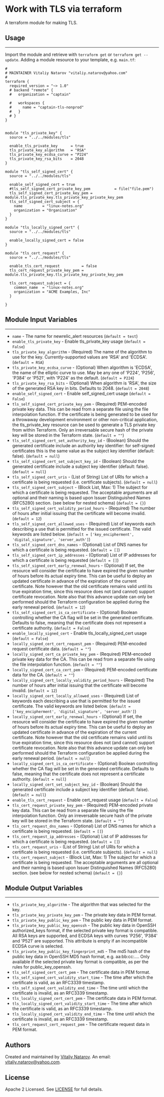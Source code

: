 # Work with TLS via terraform

A terraform module for making TLS.


## Usage
----------------------
Import the module and retrieve with ```terraform get``` or ```terraform get --update```. Adding a module resource to your template, e.g. `main.tf`:

```
#
# MAINTAINER Vitaliy Natarov "vitaliy.natarov@yahoo.com"
#
terraform {
  required_version = "~> 1.0"
  # backend "remote" {
  #   organization = "captain"

  #   workspaces {
  #     name = "captain-tls-nonprod"
  #   }
  # }
}


module "tls_private_key" {
  source = "../../modules/tls"

  enable_tls_private_key      = true
  tls_private_key_algorithm   = "RSA"
  tls_private_key_ecdsa_curve = "P224"
  tls_private_key_rsa_bits    = 2048
}

module "tls_self_signed_cert" {
  source = "../../modules/tls"

  enable_self_signed_cert = true
  #tls_self_signed_cert_private_key_pem           = file("file.pem")
  tls_self_signed_cert_private_key_pem = module.tls_private_key.tls_private_key_private_key_pem
  tls_self_signed_cert_subject = {
    name         = "linux-notes.org"
    organization = "Organisation"
  }
}

module "tls_locally_signed_cert" {
  source = "../../modules/tls"

  enable_locally_signed_cert = false
}

module "tls_cert_request" {
  source = "../../modules/tls"

  enable_tls_cert_request          = false
  tls_cert_request_private_key_pem = module.tls_private_key.tls_private_key_private_key_pem

  tls_cert_request_subject = {
    common_name  = "linux-notes.org"
    organization = "ACME Examples, Inc"
  }

}
```

## Module Input Variables
----------------------
- `name` - The name for newrelic_alert resources (`default = test`)
- `enable_tls_private_key` - Enable tls_private_key usage (`default = False`)
- `tls_private_key_algorithm` - (Required) The name of the algorithm to use for the key. Currently-supported values are 'RSA' and 'ECDSA'. (`default = RSA`)
- `tls_private_key_ecdsa_curve` - (Optional) When algorithm is 'ECDSA', the name of the elliptic curve to use. May be any one of 'P224', 'P256', 'P384' or 'P521', with 'P224' as the default. (`default = P224`)
- `tls_private_key_rsa_bits` - (Optional) When algorithm is 'RSA', the size of the generated RSA key in bits. Defaults to 2048. (`default = 2048`)
- `enable_self_signed_cert` - Enable self_signed_cert usage (`default = False`)
- `tls_self_signed_cert_private_key_pem` - (Required) PEM-encoded private key data. This can be read from a separate file using the file interpolation function. If the certificate is being generated to be used for a throwaway development environment or other non-critical application, the tls_private_key resource can be used to generate a TLS private key from within Terraform. Only an irreversable secure hash of the private key will be stored in the Terraform state. (`default = ""`)
- `tls_self_signed_cert_set_authority_key_id` - (Boolean) Should the generated certificate include an authority key identifier: for self-signed certificates this is the same value as the subject key identifier (default: false). (`default = null`)
- `tls_self_signed_cert_set_subject_key_id` - (Boolean) Should the generated certificate include a subject key identifier (default: false). (`default = null`)
- `tls_self_signed_cert_uris` - (List of String) List of URIs for which a certificate is being requested (i.e. certificate subjects). (`default = null`)
- `tls_self_signed_cert_subject` - (Block List, Max: 1) The subject for which a certificate is being requested. The acceptable arguments are all optional and their naming is based upon Issuer Distinguished Names (RFC5280) section. (see below for nested schema) (`default = {}`)
- `tls_self_signed_cert_validity_period_hours` - (Required) The number of hours after initial issuing that the certificate will become invalid. (`default = 12`)
- `tls_self_signed_cert_allowed_uses` - (Required) List of keywords each describing a use that is permitted for the issued certificate. The valid keywords are listed below. (`default = ['key_encipherment', 'digital_signature', 'server_auth']`)
- `tls_self_signed_cert_dns_names` - (Optional) List of DNS names for which a certificate is being requested. (`default = []`)
- `tls_self_signed_cert_ip_addresses` - (Optional) List of IP addresses for which a certificate is being requested (`default = []`)
- `tls_self_signed_cert_early_renewal_hours` - (Optional) If set, the resource will consider the certificate to have expired the given number of hours before its actual expiry time. This can be useful to deploy an updated certificate in advance of the expiration of the current certificate. Note however that the old certificate remains valid until its true expiration time, since this resource does not (and cannot) support certificate revocation. Note also that this advance update can only be performed should the Terraform configuration be applied during the early renewal period. (`default = 12`)
- `tls_self_signed_cert_is_ca_certificate` - (Optional) Boolean controlling whether the CA flag will be set in the generated certificate. Defaults to false, meaning that the certificate does not represent a certificate authority. (`default = False`)
- `enable_locally_signed_cert` - Enable tls_locally_signed_cert usage (`default = False`)
- `locally_signed_cert_cert_request_pem` - (Required) PEM-encoded request certificate data. (`default = ""`)
- `locally_signed_cert_ca_private_key_pem` - (Required) PEM-encoded private key data for the CA. This can be read from a separate file using the file interpolation function. (`default = ""`)
- `locally_signed_cert_ca_cert_pem` - (Required) PEM-encoded certificate data for the CA. (`default = ""`)
- `locally_signed_cert_locally_validity_period_hours` - (Required) The number of hours after initial issuing that the certificate will become invalid. (`default = 12`)
- `locally_signed_cert_locally_allowed_uses` - (Required) List of keywords each describing a use that is permitted for the issued certificate. The valid keywords are listed below. (`default = ['key_encipherment', 'digital_signature', 'server_auth']`)
- `locally_signed_cert_early_renewal_hours` - (Optional) If set, the resource will consider the certificate to have expired the given number of hours before its actual expiry time. This can be useful to deploy an updated certificate in advance of the expiration of the current certificate. Note however that the old certificate remains valid until its true expiration time, since this resource does not (and cannot) support certificate revocation. Note also that this advance update can only be performed should the Terraform configuration be applied during the early renewal period. (`default = null`)
- `locally_signed_cert_is_ca_certificate` - (Optional) Boolean controlling whether the CA flag will be set in the generated certificate. Defaults to false, meaning that the certificate does not represent a certificate authority. (`default = null`)
- `locally_signed_cert_set_subject_key_id` - (Boolean) Should the generated certificate include a subject key identifier (default: false). (`default = null`)
- `enable_tls_cert_request` - Enable cert_request usage (`default = False`)
- `tls_cert_request_private_key_pem` - (Required) PEM-encoded private key data. This can be read from a separate file using the file interpolation function. Only an irreversable secure hash of the private key will be stored in the Terraform state. (`default = ""`)
- `tls_cert_request_dns_names` - (Optional) List of DNS names for which a certificate is being requested. (`default = []`)
- `tls_cert_request_ip_addresses` - (Optional) List of IP addresses for which a certificate is being requested. (`default = []`)
- `tls_cert_request_uris` - (List of String) List of URIs for which a certificate is being requested (i.e. certificate subjects). (`default = null`)
- `tls_cert_request_subject` - (Block List, Max: 1) The subject for which a certificate is being requested. The acceptable arguments are all optional and their naming is based upon Issuer Distinguished Names (RFC5280) section. (see below for nested schema) (`default = {}`)

## Module Output Variables
----------------------
- `tls_private_key_algorithm` - The algorithm that was selected for the key.
- `tls_private_key_private_key_pem` - The private key data in PEM format.
- `tls_private_key_public_key_pem` - The public key data in PEM format.
- `tls_private_key_public_key_openssh` - The public key data in OpenSSH authorized_keys format, if the selected private key format is compatible. All RSA keys are supported, and ECDSA keys with curves 'P256', 'P384' and 'P521' are supported. This attribute is empty if an incompatible ECDSA curve is selected.
- `tls_private_key_public_key_fingerprint_md5` - The md5 hash of the public key data in OpenSSH MD5 hash format, e.g. aa:bb:cc:.... Only available if the selected private key format is compatible, as per the rules for public_key_openssh.
- `tls_self_signed_cert_cert_pem` - The certificate data in PEM format.
- `tls_self_signed_cert_validity_start_time` - The time after which the certificate is valid, as an RFC3339 timestamp.
- `tls_self_signed_cert_validity_end_time` - The time until which the certificate is invalid, as an RFC3339 timestamp.
- `tls_locally_signed_cert_cert_pem` - The certificate data in PEM format.
- `tls_locally_signed_cert_validity_start_time` - The time after which the certificate is valid, as an RFC3339 timestamp.
- `tls_locally_signed_cert_validity_end_time` - The time until which the certificate is invalid, as an RFC3339 timestamp.
- `tls_cert_request_cert_request_pem` - The certificate request data in PEM format.


## Authors

Created and maintained by [Vitaliy Natarov](https://github.com/SebastianUA). An email: [vitaliy.natarov@yahoo.com](vitaliy.natarov@yahoo.com).

## License

Apache 2 Licensed. See [LICENSE](https://github.com/SebastianUA/terraform/blob/master/LICENSE) for full details.
